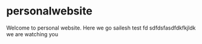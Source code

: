 # personalwebsite

Welcome to personal website. Here we go
sailesh test
fd
sdfdsfasdfdkfkjldk
we are watching you
